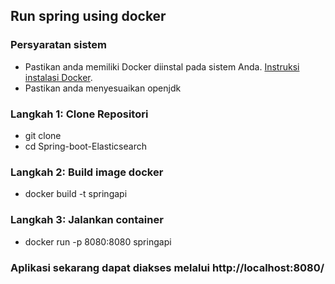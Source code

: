 ## Run spring using docker

### Persyaratan sistem 
 - Pastikan anda memiliki Docker diinstal pada sistem Anda. [Instruksi instalasi Docker](https://docs.docker.com/get-docker/).
 - Pastikan anda menyesuaikan openjdk

### Langkah 1: Clone Repositori
  - git clone
  - cd Spring-boot-Elasticsearch

### Langkah 2: Build image docker
  - docker build -t springapi

### Langkah 3: Jalankan container
  - docker run -p 8080:8080 springapi

### Aplikasi sekarang dapat diakses melalui http://localhost:8080/
